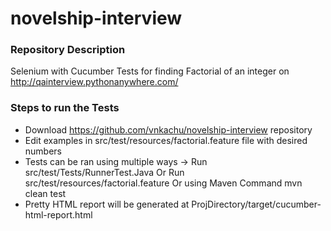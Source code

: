 # novelship-interview
### Repository Description
Selenium with Cucumber Tests for finding Factorial of an integer on http://qainterview.pythonanywhere.com/

### Steps to run the Tests
- Download https://github.com/vnkachu/novelship-interview repository
- Edit examples in src/test/resources/factorial.feature file with desired numbers
- Tests can be ran using multiple ways -> Run src/test/Tests/RunnerTest.Java Or Run src/test/resources/factorial.feature Or using Maven Command mvn clean test
- Pretty HTML report will be generated at ProjDirectory/target/cucumber-html-report.html
